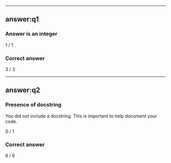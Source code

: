 
---

## answer:q1

### Answer is an integer

1 / 1

### Correct answer

3 / 3

---

## answer:q2

### Presence of docstring

You did not include a docstring. This is important to help document your code.

0 / 1

### Correct answer

6 / 6
